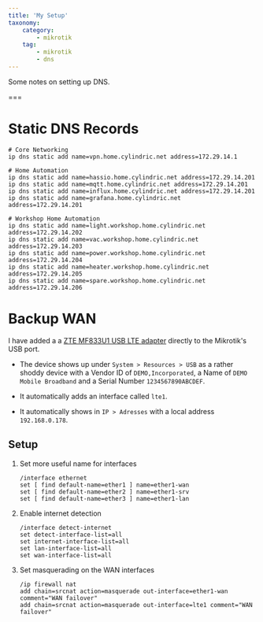 ```yaml
---
title: 'My Setup'
taxonomy:
    category:
        - mikrotik
    tag:
        - mikrotik
        - dns
---
```


Some notes on setting up DNS.

===

# Static DNS Records

```
# Core Networking
ip dns static add name=vpn.home.cylindric.net address=172.29.14.1

# Home Automation
ip dns static add name=hassio.home.cylindric.net address=172.29.14.201
ip dns static add name=mqtt.home.cylindric.net address=172.29.14.201
ip dns static add name=influx.home.cylindric.net address=172.29.14.201
ip dns static add name=grafana.home.cylindric.net address=172.29.14.201

# Workshop Home Automation
ip dns static add name=light.workshop.home.cylindric.net address=172.29.14.202
ip dns static add name=vac.workshop.home.cylindric.net address=172.29.14.203
ip dns static add name=power.workshop.home.cylindric.net address=172.29.14.204
ip dns static add name=heater.workshop.home.cylindric.net address=172.29.14.205
ip dns static add name=spare.workshop.home.cylindric.net address=172.29.14.206
```

# Backup WAN

I have added a a [ZTE MF833U1 USB LTE adapter](https://www.amazon.co.uk/gp/product/B08R69YGLV) directly to the Mikrotik's USB port.

* The device shows up under `System > Resources > USB`  as a rather shoddy device with a Vendor ID of `DEMO,Incorporated`, a Name of `DEMO Mobile Broadband` and a Serial Number `1234567890ABCDEF`.

* It automatically adds an interface called `lte1`.

* It automatically shows in `IP > Adresses` with a local address `192.168.0.178`.

## Setup

1. Set more useful name for interfaces
   ```mikrotik
   /interface ethernet
   set [ find default-name=ether1 ] name=ether1-wan
   set [ find default-name=ether2 ] name=ether1-srv
   set [ find default-name=ether3 ] name=ether1-lan
   ```
2. Enable internet detection
   ```mikrotik
   /interface detect-internet
   set detect-interface-list=all
   set internet-interface-list=all
   set lan-interface-list=all
   set wan-interface-list=all
   ```
3. Set masquerading on the WAN interfaces
   ```mikrotik
   /ip firewall nat
   add chain=srcnat action=masquerade out-interface=ether1-wan comment="WAN failover"
   add chain=srcnat action=masquerade out-interface=lte1 comment="WAN failover"
   ```